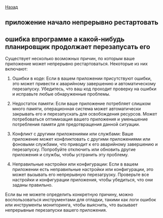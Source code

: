 [Назад](/L1/L1_.md) 
## приложение начало непрерывно рестартовать

ошибка впрограмме а какой-нибудь планировщик продолжает перезапусать его
----------------------------------------------------------------
Существует несколько возможных причин, по которым ваше приложение может непрерывно рестартоваться. Некоторые из них включают:

1. Ошибки в коде: Если в вашем приложении присутствуют ошибки, это может привести к аварийному завершению и автоматическому перезапуску. Убедитесь, что ваш код проходит проверку на ошибки и исправьте любые обнаруженные проблемы.

2. Недостаток памяти: Если ваше приложение потребляет слишком много памяти, операционная система может автоматически закрывать его и перезапускать для освобождения ресурсов. Может потребоваться оптимизация вашего приложения и уменьшение потребления памяти для предотвращения данной ситуации.

3. Конфликт с другими приложениями или службами: Ваше приложение может конфликтовать с другими приложениями или фоновыми службами, что приводит к его аварийному завершению и перезапуску. Попробуйте отключить или обновить другие приложения и службы, чтобы устранить эту проблему.

4. Неправильные настройки или конфигурации: Если в вашем приложении есть неправильные настройки или конфигурации, это может вызывать его непрерывную перезагрузку. Проверьте все настройки и конфигурации приложения, чтобы убедиться, что они заданы правильно.

Если вы не можете определить конкретную причину, можно воспользоваться инструментами для отладки, такими как логи ошибок или инструменты мониторинга, чтобы выяснить, что вызывает непрерывные перезапуски вашего приложения.